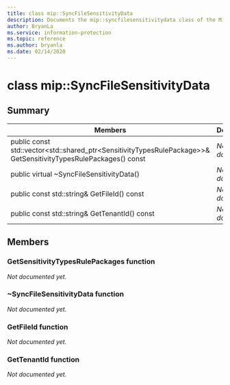 ```yaml
---
title: class mip::SyncFileSensitivityData 
description: Documents the mip::syncfilesensitivitydata class of the Microsoft Information Protection (MIP) SDK.
author: BryanLa
ms.service: information-protection
ms.topic: reference
ms.author: bryanla
ms.date: 02/14/2020
---
```


# class mip::SyncFileSensitivityData 
  
## Summary
 Members                        | Descriptions                                
--------------------------------|---------------------------------------------
public const std::vector\<std::shared_ptr\<SensitivityTypesRulePackage\>\>& GetSensitivityTypesRulePackages() const  | _Not yet documented._
public virtual ~SyncFileSensitivityData()  | _Not yet documented._
public const std::string& GetFileId() const  | _Not yet documented._
public const std::string& GetTenantId() const  | _Not yet documented._
  
## Members
  
### GetSensitivityTypesRulePackages function
_Not documented yet._

  
### ~SyncFileSensitivityData function
_Not documented yet._

  
### GetFileId function
_Not documented yet._

  
### GetTenantId function
_Not documented yet._
